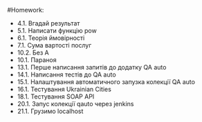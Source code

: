 #Homework:
- 4.1. Вгадай результат
- 5.1. Написати функцію pow
- 6.1. Теорія ймовірності 
- 7.1. Сума вартості послуг
- 10.2. Без А
- 10.1. Параноя
- 13.1. Перше написання запитів до додатку QA auto
- 14.1. Написання тестів до QA auto
- 15.1. Налаштування автоматичного запузка колекції QA auto
- 16.1. Тестування Ukrainian Cities
- 18.1. Тестування SOAP API
- 20.1. Запус колекції qauto через jenkins
- 21.1. Грузимо localhost
